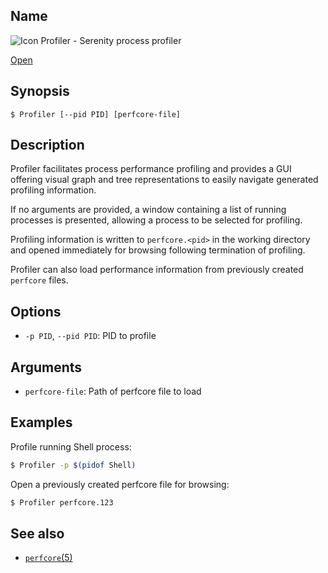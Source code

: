 ## Name

![Icon](file:///res/icons/16x16/app-profiler.png) Profiler - Serenity process profiler

[Open](file:///bin/Profiler)

## Synopsis

```**sh
$ Profiler [--pid PID] [perfcore-file]
```

## Description

Profiler facilitates process performance profiling and provides a GUI offering
visual graph and tree representations to easily navigate generated profiling
information.

If no arguments are provided, a window containing a list of running processes
is presented, allowing a process to be selected for profiling.

Profiling information is written to `perfcore.<pid>` in the working directory
and opened immediately for browsing following termination of profiling.

Profiler can also load performance information from previously created
`perfcore` files.

## Options

* `-p PID`, `--pid PID`: PID to profile

## Arguments

* `perfcore-file`: Path of perfcore file to load

## Examples

Profile running Shell process:

```sh
$ Profiler -p $(pidof Shell)
```

Open a previously created perfcore file for browsing:

```sh
$ Profiler perfcore.123
```

## See also

* [`perfcore`(5)](help://man/5/perfcore)

